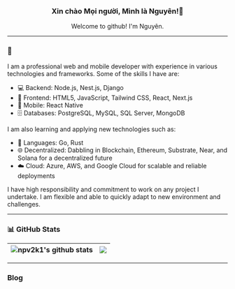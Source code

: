 <h3 align="center">Xin chào Mọi người, Mình là Nguyên!👋</h3>

<p align="center">
  Welcome to github! I'm Nguyên.
</p>

---

### 🌟 

I am a professional web and mobile developer with experience in various technologies and frameworks. Some of the skills I have are:

- 💻 Backend: Node.js, Nest.js, Django
- 🎨 Frontend: HTML5, JavaScript, Tailwind CSS, React, Next.js
- 📱 Mobile: React Native
- 🗄️ Databases: PostgreSQL, MySQL, SQL Server, MongoDB

I am also learning and applying new technologies such as:

- 🚀 Languages: Go, Rust
- 🌐 Decentralized: Dabbling in Blockchain, Ethereum, Substrate, Near, and Solana for a decentralized future
- ☁️ Cloud: Azure, AWS, and Google Cloud for scalable and reliable deployments

I have high responsibility and commitment to work on any project I undertake. I am flexible and able to quickly adapt to new environment and challenges.

---

### 📊 GitHub Stats

| <img align="center" src="https://github-readme-stats.vercel.app/api?username=npv2k1&show_icons=true&theme=algolia&include_all_commits=true&hide_border=true" alt="npv2k1's github stats" /> | <img align="center" src="https://github-readme-stats.vercel.app/api/top-langs/?username=npv2k1&layout=compact&hide_border=true" /> |
| ------------------------------------------------------------------------------------------------------------------------------------------------------------------------------------------- | ---------------------------------------------------------------------------------------------------------------------------------- |

---

### Blog
